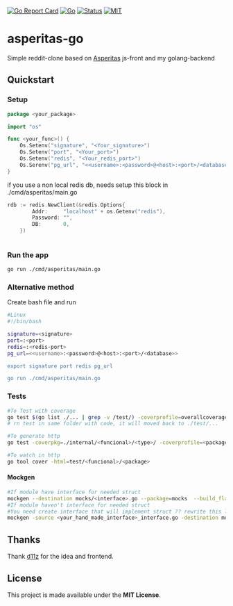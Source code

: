 [![Go Report Card](https://goreportcard.com/badge/github.com/Totus-Floreo/asperitas-on-go)](https://goreportcard.com/report/github.com/Totus-Floreo/asperitas-on-go)
[![Go](https://github.com/Totus-Floreo/asperitas-on-go/actions/workflows/go.yml/badge.svg)](https://github.com/Totus-Floreo/asperitas/blob/main/.github/workflows/go.yml)
[![Status](https://badgen.net/badge/status/indevelopment/blue?icon=github)](https://github.com/Totus-Floreo/asperitas-on-go)
[![MIT](https://badgen.net/badge/license/MIT/blue)](https://github.com/Totus-Floreo/asperitas-on-go/blob/main/LICENSE)

# asperitas-go
Simple reddit-clone based on [Asperitas](https://github.com/d11z/asperitas) js-front and my golang-backend

## Quickstart

### Setup
```go
package <your_package>

import "os"

func <your_func>() {
    Os.Setenv("signature", "<Your_signature>")
    Os.Setenv("port", "<Your_port>")
    Os.Setenv("redis", "<Your_redis_port>")
	Os.Serenv("pg_url", "<<username>:<password>@<host>:<port>/<database>>")
}
```
if you use a non local redis db, needs setup this block in ./cmd/asperitas/main.go
```go
rdb := redis.NewClient(&redis.Options{
		Addr:     "localhost" + os.Getenv("redis"),
		Password: "",
		DB:       0,
	})
    
```
### Run the app
```sh
go run ./cmd/asperitas/main.go
```
### Alternative method

Create bash file and run

```sh
#Linux
#!/bin/bash

signature=<signature>
port=:<port>
redis=:<redis-port>
pg_url=<<username>:<password>@<host>:<port>/<database>>

export signature port redis pg_url

go run ./cmd/asperitas/main.go
```

### Tests
```sh
#To Test with coverage
go test $(go list ./... | grep -v /test/) -coverprofile=overallcoverage ./...
# rn test in same folder with code, it will moved back to ./test/...

#To generate http
go test -coverpkg=./internal/<funcional>/<type>/ -coverprofile=<package> ./test/<funcional>/<package>_test.go

#To watch in http
go tool cover -html=test/<funcional>/<package>
```

#### Mockgen
```sh
#If module have interface for needed struct
mockgen --destination mocks/<interface>.go --package=mocks  --build_flags=--mod=mod <moduleURL> <interface>
#If module haven't interface for needed struct
#You need create interface that will implement struct ?? rewrite this later
mockgen -source <your_hand_made_interface>_interface.go -destination mocks/<your_hand_made_interface>.go -package=mocks 
```

## Thanks
Thank [d11z](https://github.com/d11z/asperitas) for the idea and frontend.

## License
This project is made available under the **MIT License**.

